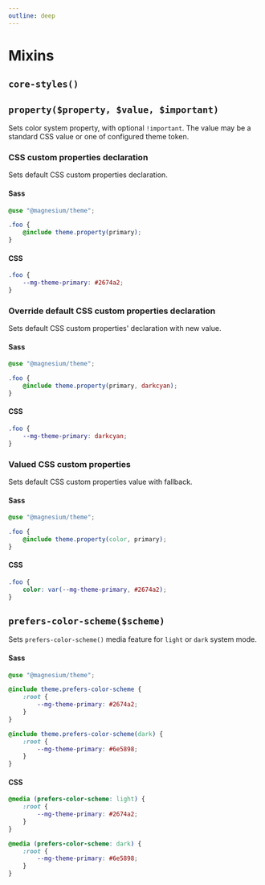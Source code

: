 ```yaml
---
outline: deep
---
```


# Mixins

## `core-styles()`

## `property($property, $value, $important)`

Sets color system property, with optional `!important`. The value may be a standard CSS value or one of configured theme
token.

### CSS custom properties declaration

Sets default CSS custom properties declaration.

#### Sass

```scss
@use "@magnesium/theme";

.foo {
    @include theme.property(primary);
}
```

#### CSS

```css
.foo {
    --mg-theme-primary: #2674a2;
}
```

### Override default CSS custom properties declaration

Sets default CSS custom properties' declaration with new value.

#### Sass

```scss
@use "@magnesium/theme";

.foo {
    @include theme.property(primary, darkcyan);
}
```

#### CSS

```css
.foo {
    --mg-theme-primary: darkcyan;
}
```

### Valued CSS custom properties

Sets default CSS custom properties value with fallback.

#### Sass

```scss
@use "@magnesium/theme";

.foo {
    @include theme.property(color, primary);
}
```

#### CSS

```css
.foo {
    color: var(--mg-theme-primary, #2674a2);
}
```

## `prefers-color-scheme($scheme)`

Sets `prefers-color-scheme()` media feature for `light` or `dark` system mode.

#### Sass

```scss
@use "@magnesium/theme";

@include theme.prefers-color-scheme {
    :root {
        --mg-theme-primary: #2674a2;
    }
}

@include theme.prefers-color-scheme(dark) {
    :root {
        --mg-theme-primary: #6e5898;
    }
}
```

#### CSS

```css
@media (prefers-color-scheme: light) {
    :root {
        --mg-theme-primary: #2674a2;
    }
}

@media (prefers-color-scheme: dark) {
    :root {
        --mg-theme-primary: #6e5898;
    }
}
```
